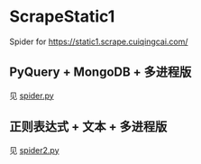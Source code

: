 # ScrapeStatic1

Spider for https://static1.scrape.cuiqingcai.com/

## PyQuery + MongoDB + 多进程版

见 [spider.py](spider.py)

## 正则表达式 + 文本 + 多进程版

见 [spider2.py](spider2.py)
